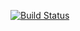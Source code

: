 [![Build Status](https://travis-ci.org/Rangnarer/App.svg?branch=master)](https://travis-ci.org/Rangnarer/App)
